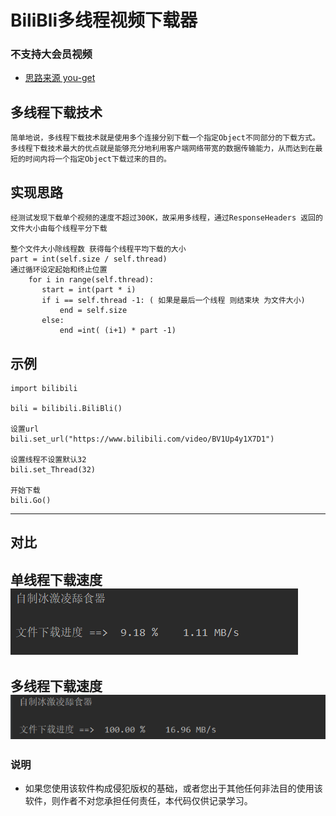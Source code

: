 # BiliBli多线程视频下载器
### 不支持大会员视频
- [思路来源 you-get](https://github.com/soimort/you-get)

## 多线程下载技术
    简单地说，多线程下载技术就是使用多个连接分别下载一个指定Object不同部分的下载方式。多线程下载技术最大的优点就是能够充分地利用客户端网络带宽的数据传输能力，从而达到在最短的时间内将一个指定Object下载过来的目的。
## 实现思路
    经测试发现下载单个视频的速度不超过300K，故采用多线程，通过ResponseHeaders 返回的文件大小由每个线程平分下载
    
    整个文件大小除线程数 获得每个线程平均下载的大小
    part = int(self.size / self.thread)
    通过循环设定起始和终止位置
        for i in range(self.thread):
           start = int(part * i)
           if i == self.thread -1: ( 如果是最后一个线程 则结束块 为文件大小)
               end = self.size
           else:
               end =int( (i+1) * part -1)
## 示例
    import bilibili
    
    bili = bilibili.BiliBli()
    
    设置url
    bili.set_url("https://www.bilibili.com/video/BV1Up4y1X7D1")
    
    设置线程不设置默认32
    bili.set_Thread(32)
    
    开始下载
    bili.Go()

---
## 对比
  单线程下载速度
    <img src="https://github.com/jym66/bilibiliDown/blob/master/2.png">
---   
 多线程下载速度
    <img src="https://github.com/jym66/bilibiliDown/blob/master/1.png">
---
### 说明
- 如果您使用该软件构成侵犯版权的基础，或者您出于其他任何非法目的使用该软件，则作者不对您承担任何责任，本代码仅供记录学习。